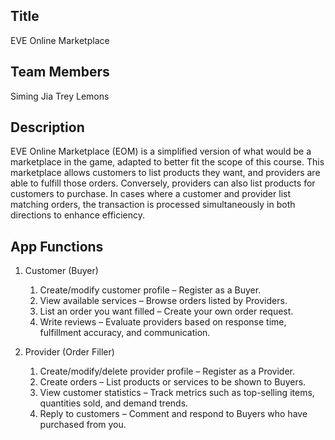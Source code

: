 ## Title
EVE Online Marketplace

## Team Members
Siming Jia
Trey Lemons

## Description
EVE Online Marketplace (EOM) is a simplified version of what would be a marketplace in the game, adapted to better fit the scope of this course. This marketplace allows customers to list products they want, and providers are able to fulfill those orders. Conversely, providers can also list products for customers to purchase. In cases where a customer and provider list matching orders, the transaction is processed simultaneously in both directions to enhance efficiency.

## App Functions
1. Customer (Buyer)
    1. Create/modify customer profile – Register as a Buyer.
    2. View available services – Browse orders listed by Providers.
    3. List an order you want filled – Create your own order request.
    4. Write reviews – Evaluate providers based on response time, fulfillment accuracy, and communication.
    
2. Provider (Order Filler)
    1. Create/modify/delete provider profile – Register as a Provider.
    2. Create orders – List products or services to be shown to Buyers.
    3. View customer statistics – Track metrics such as top-selling items, quantities sold, and demand trends.
    4. Reply to customers – Comment and respond to Buyers who have purchased from you.


